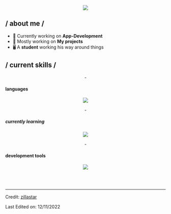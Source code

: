 <p align = center ><img src="https://cdn.discordapp.com/attachments/1198579307036024995/1263915130387828800/Picsart_24-07-19_13-45-53-276.png?ex=669bf831&is=669aa6b1&hm=676958dfdfdb32540af1c2db77377079f801f678f0fcabbef70e302d8264c22f&"> </p>

<div>

<p align = center >
<h2> / about me /</h2>
  
- 👑 Currently working on **App-Development**
- 🎩 Mostly working on **My projects**
- 🖥️ A **student** working his way around things
</p>
<h2> / current skills / </h2>
 <p align = center >
- <h4> languages </h4>
</p>
  <p align="center">
  <a href="https://skillicons.dev">
    <img src="https://skillicons.dev/icons?i=py,rust" />
  </a>
</p>
<p align= center >
  - <h5> currently learning </h5>
</p>
<p align="center">
  <a href="https://skillicons.dev">
    <img src="https://skillicons.dev/icons?i=haskell,php,ruby" />
  </a>
</p>
 <p align = center >
- <h4> development tools </h4>
</p>
<p align="center">
  <a href="https://skillicons.dev">
    <img src="https://skillicons.dev/icons?i=vim,pycharm,linux,vscode" />
  </a>
</p>


  </br></br>
  
  </div>
  </div>

------
Credit: [zillastar](https://github.com/zillastar)

Last Edited on: 12/11/2022